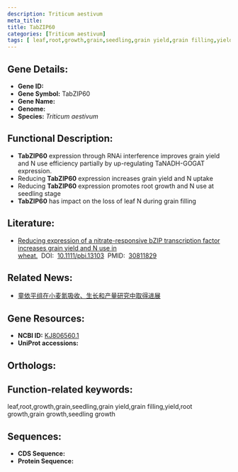 ```yaml
---
description: Triticum aestivum
meta_title:
title: TabZIP60
categories: [Triticum aestivum]
tags: [ leaf,root,growth,grain,seedling,grain yield,grain filling,yield,root growth,grain growth,seedling growth ]
---
```


## Gene Details:
- **Gene ID:**	[]()
- **Gene Symbol:** TabZIP60
- **Gene Name:** 
- **Genome:** []()
- **Species:** *Triticum aestivum*

## Functional Description:
   - **TabZIP60** expression through RNAi interference improves grain yield and N use efficiency partially by up-regulating TaNADH-GOGAT expression.
   - Reducing **TabZIP60** expression increases grain yield and N uptake
   - Reducing **TabZIP60** expression promotes root growth and N use at seedling stage
   - **TabZIP60** has impact on the loss of leaf N during grain filling

## Literature:
   - [Reducing expression of a nitrate-responsive bZIP transcription factor increases grain yield and N use in wheat.]( https://onlinelibrary.wiley.com/doi/10.1111/pbi.13103)&nbsp;&nbsp;DOI:&nbsp;&nbsp;[10.1111/pbi.13103](https://onlinelibrary.wiley.com/doi/10.1111/pbi.13103)&nbsp;&nbsp;PMID:&nbsp;&nbsp;[30811829](https://pubmed.ncbi.nlm.nih.gov/30811829/)

## Related News:
   - [童依平组在小麦氮吸收、生长和产量研究中取得进展](https://mp.weixin.qq.com/s?__biz=Mzg3MDEwNDEyMg==&mid=2247483714&idx=2&sn=51cd9cad5c832450a3d8cb638c6a9a20&chksm=ce93ac17f9e425014b1b597cf3a868d872df6e7deafa2976e0e404b68f04f69ff2349e8821ce&scene=27#wechat_redirect)

## Gene Resources:
- **NCBI ID:** [KJ806560.1](https://www.ncbi.nlm.nih.gov/gene/?term=KJ806560.1)
- **UniProt accessions:** [](https://www.uniprot.org/uniprotkb//entry)

## Orthologs:

## Function-related keywords:
leaf,root,growth,grain,seedling,grain yield,grain filling,yield,root growth,grain growth,seedling growth

## Sequences:
- **CDS Sequence:**
- **Protein Sequence:**
